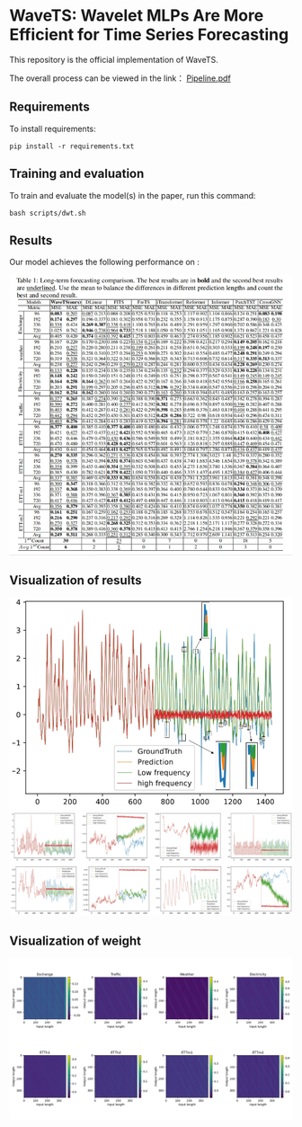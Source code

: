 
# WaveTS: Wavelet MLPs Are More Efficient for Time Series Forecasting

This repository is the official implementation of WaveTS. 

The overall process can be viewed in the link： [Pipeline.pdf](https://github.com/zzcqz/WaveTS/blob/main/figure/Pipeline.pdf)

## Requirements

To install requirements:

```setup
pip install -r requirements.txt
```


## Training and evaluation

To train and evaluate the model(s) in the paper, run this command:

```train
bash scripts/dwt.sh
```

## Results

Our model achieves the following performance on :


![image](https://github.com/zzcqz/WaveTS/blob/main/figure/Result.png)

## Visualization of results

![image](https://github.com/zzcqz/WaveTS/blob/main/figure/electricity.png)
![image](https://github.com/zzcqz/WaveTS/blob/main/Result_visualization/Forecast_results.png)

## Visualization of weight
![image](https://github.com/zzcqz/WaveTS/blob/main/Weight_visualization/lLinear_weights.png)

